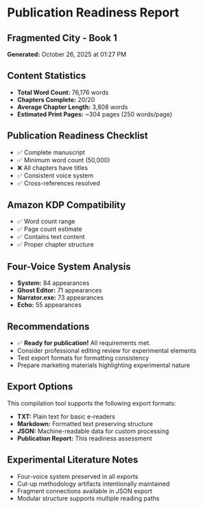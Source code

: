 # Publication Readiness Report
## Fragmented City - Book 1
**Generated:** October 26, 2025 at 01:27 PM

## Content Statistics
- **Total Word Count:** 76,176 words
- **Chapters Complete:** 20/20
- **Average Chapter Length:** 3,808 words
- **Estimated Print Pages:** ~304 pages (250 words/page)

## Publication Readiness Checklist
- ✅ Complete manuscript
- ✅ Minimum word count (50,000)
- ❌ All chapters have titles
- ✅ Consistent voice system
- ✅ Cross-references resolved

## Amazon KDP Compatibility
- ✅ Word count range
- ✅ Page count estimate
- ✅ Contains text content
- ✅ Proper chapter structure

## Four-Voice System Analysis
- **System:** 84 appearances
- **Ghost Editor:** 71 appearances
- **Narrator.exe:** 73 appearances
- **Echo:** 55 appearances

## Recommendations
- ✅ **Ready for publication!** All requirements met.
- Consider professional editing review for experimental elements
- Test export formats for formatting consistency
- Prepare marketing materials highlighting experimental nature

## Export Options
This compilation tool supports the following export formats:
- **TXT:** Plain text for basic e-readers
- **Markdown:** Formatted text preserving structure
- **JSON:** Machine-readable data for custom processing
- **Publication Report:** This readiness assessment

## Experimental Literature Notes
- Four-voice system preserved in all exports
- Cut-up methodology artifacts intentionally maintained
- Fragment connections available in JSON export
- Modular structure supports multiple reading paths